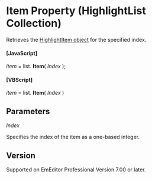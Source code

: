 # Item Property (HighlightList Collection)

Retrieves the [HighlightItem object](../highlight_item/index) for the specified index.

#### \[JavaScript\]

_item_ =
list. **Item**( _Index_ );

#### \[VBScript\]

_item_ =
list. **Item**( _Index_ )

## Parameters

_Index_

Specifies the index of the item as a one-based integer.

## Version

Supported on EmEditor Professional Version 7.00 or later.